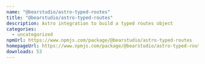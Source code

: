 ```yaml
---
name: "@bearstudio/astro-typed-routes"
title: "@bearstudio/astro-typed-routes"
description: Astro integration to build a typed routes object
categories:
  - uncategorized
npmUrl: https://www.npmjs.com/package/@bearstudio/astro-typed-routes
homepageUrl: https://www.npmjs.com/package/@bearstudio/astro-typed-routes
downloads: 53
---
```

